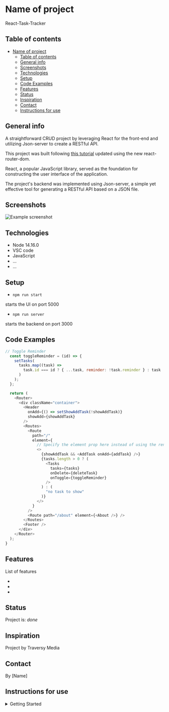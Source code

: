 # Name of project

React-Task-Tracker

## Table of contents

- [Name of project](#name-of-project)
  - [Table of contents](#table-of-contents)
  - [General info](#general-info)
  - [Screenshots](#screenshots)
  - [Technologies](#technologies)
  - [Setup](#setup)
  - [Code Examples](#code-examples)
  - [Features](#features)
  - [Status](#status)
  - [Inspiration](#inspiration)
  - [Contact](#contact)
  - [Instructions for use](#instructions-for-use)

## General info

A straightforward CRUD project by leveraging React for the front-end and utilizing Json-server to create a RESTful API.

This project was built following [this tutorial](https://www.youtube.com/watch?v=w7ejDZ8SWv8) updated using the new react-router-dom.

React, a popular JavaScript library, served as the foundation for constructing the user interface of the application.

The project's backend was implemented using Json-server, a simple yet effective tool for generating a RESTful API based on a JSON file.

## Screenshots

![Example screenshot](./planning/screenshot.jpg)

## Technologies

- Node 14.16.0
- VSC code
- JavaScript
- ...
- ...

## Setup

- `npm run start`

starts the UI on port 5000

- `npm run server`

starts the backend on port 3000

## Code Examples

```js
// Toggle Reminder
  const toggleReminder = (id) => {
    setTasks(
      tasks.map((task) =>
        task.id === id ? { ...task, reminder: !task.reminder } : task
      )
    );
  };

  return (
    <Router>
      <div className="container">
        <Header
          onAdd={() => setShowAddTask(!showAddTask)}
          showAdd={showAddTask}
        />
        <Routes>
          <Route
            path="/"
            element={
              // Specify the element prop here instead of using the render prop
              <>
                {showAddTask && <AddTask onAdd={addTask} />}
                {tasks.length > 0 ? (
                  <Tasks
                    tasks={tasks}
                    onDelete={deleteTask}
                    onToggle={toggleReminder}
                  />
                ) : (
                  "no task to show"
                )}
              </>
            }
          />
          <Route path="/about" element={<About />} />
        </Routes>
        <Footer />
      </div>
    </Router>
  );
}
```

## Features

List of features

-
-
-

## Status

Project is: _done_

## Inspiration

Project by Traversy Media

## Contact

By [Name]

## Instructions for use

<details>
  <summary>Getting Started</summary>

<!-- a guide to using this repository -->

1. `git clone git@github.com:HackYourFutureBelgium/template-markdown.git`
2. `npm install`
3. `npm run start`
4. `npm run server`

</details>
